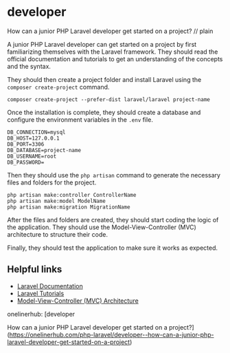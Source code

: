 # developer

How can a junior PHP Laravel developer get started on a project?
// plain

A junior PHP Laravel developer can get started on a project by first familiarizing themselves with the Laravel framework. They should read the official documentation and tutorials to get an understanding of the concepts and the syntax.

They should then create a project folder and install Laravel using the `composer create-project` command.

```
composer create-project --prefer-dist laravel/laravel project-name
```

Once the installation is complete, they should create a database and configure the environment variables in the `.env` file.

```
DB_CONNECTION=mysql
DB_HOST=127.0.0.1
DB_PORT=3306
DB_DATABASE=project-name
DB_USERNAME=root
DB_PASSWORD=
```

Then they should use the `php artisan` command to generate the necessary files and folders for the project.

```
php artisan make:controller ControllerName
php artisan make:model ModelName
php artisan make:migration MigrationName
```

After the files and folders are created, they should start coding the logic of the application. They should use the Model-View-Controller (MVC) architecture to structure their code.

Finally, they should test the application to make sure it works as expected.

## Helpful links

- [Laravel Documentation](https://laravel.com/docs)
- [Laravel Tutorials](https://laracasts.com/series/laravel-from-scratch)
- [Model-View-Controller (MVC) Architecture](https://en.wikipedia.org/wiki/Model%E2%80%93view%E2%80%93controller)

onelinerhub: [developer

How can a junior PHP Laravel developer get started on a project?](https://onelinerhub.com/php-laravel/developer--how-can-a-junior-php-laravel-developer-get-started-on-a-project)